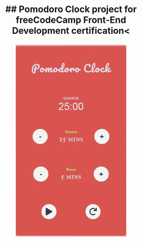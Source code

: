<p><h1 align="center" Pomodoro-Clock</h1></p>
## Pomodoro Clock project for freeCodeCamp Front-End Development certification<
<p align="center">
  <img src="https://github.com/brownkcing/Pomodoro-Clock/blob/master/pomodoro.jpg"> </img>
</p>
